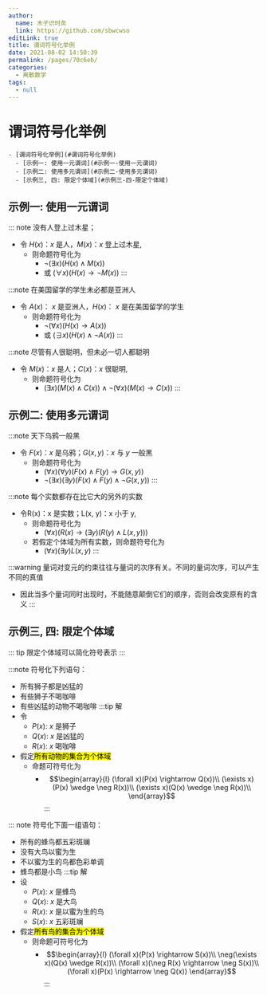 ```yaml
---
author: 
  name: 木子识时务
  link: https://github.com/sbwcwso
editLink: true
title: 谓词符号化举例
date: 2021-08-02 14:50:39
permalink: /pages/70c6eb/
categories: 
  - 离散数学
tags: 
  - null
---
```


# 谓词符号化举例

```markmap
- [谓词符号化举例](#谓词符号化举例)
  - [示例一: 使用一元谓词](#示例一-使用一元谓词)
  - [示例二: 使用多元谓词](#示例二-使用多元谓词)
  - [示例三, 四: 限定个体域](#示例三-四-限定个体域)
```

## 示例一: 使用一元谓词

::: note 没有人登上过木星；
* 令 $H(x)$：$x$ 是人，$M(x)$：$x$ 登上过木星,
  * 则命题符号化为
    * $¬(∃x)(H(x) ∧ M(x))$
    * 或 $(∀x)(H(x) → ¬M(x))$
:::

:::note 在美国留学的学生未必都是亚洲人
* 令 $A(x)$： $x$  是亚洲人，$H(x)$： $x$ 是在美国留学的学生
  * 则命题符号化为
    * $¬(∀x)(H(x) → A(x))$
    * 或 $(∃x)(H(x) ∧ ¬A(x))$
:::

:::note 尽管有人很聪明，但未必一切人都聪明
* 令 $M(x)$：$x$ 是人；$C(x)$：$x$ 很聪明,
  * 则命题符号化为
    * $(∃x)(M(x) ∧ C(x)) ∧ ¬(∀x)(M(x) → C(x))$
:::

## 示例二: 使用多元谓词

:::note 天下乌鸦一般黑
* 令 $F(x)$：$x$ 是乌鸦；$G(x, y)$：$x$ 与 $y$ 一般黑
  * 则命题符号化为
    * $(∀x)(∀y)(F(x) ∧ F(y) → G(x, y))$
    * $¬(∃x)(∃y)(F(x) ∧ F(y) ∧ ¬G(x, y))$
:::

:::note 每个实数都存在比它大的另外的实数
* 令R(x)：x 是实数；L(x, y)：x 小于 y,
  * 则命题符号化为
    * $(∀x)(R(x) → (∃y)(R(y) ∧ L(x, y)))$
  * 若假定个体域为所有实数，则命题符号化为
    * $(∀x)(∃y)L(x, y)$
:::

:::warning 量词对变元的约束往往与量词的次序有关。不同的量词次序，可以产生不同的真值
  * 因此当多个量词同时出现时，不能随意颠倒它们的顺序，否则会改变原有的含义
:::

## 示例三, 四: 限定个体域

::: tip 限定个体域可以简化符号表示
:::

:::note 符号化下列语句：
* 所有狮子都是凶猛的
* 有些狮子不喝咖啡
* 有些凶猛的动物不喝咖啡
:::tip 解
* 令
  * $P(x)$: $x$ 是狮子
  * $Q(x)$: $x$ 是凶猛的
  * $R(x)$: $x$ 喝咖啡
* 假定<mark class='c2'>所有动物的集合为个体域</mark>
  * 命题可符号化为
    * $$\begin{array}{l}
    (\forall x)(P(x) \rightarrow Q(x))\\
    (\exists x)(P(x) \wedge \neg R(x))\\
    (\exists x)(Q(x) \wedge \neg R(x))\\
    \end{array}$$
:::

::: note 符号化下面一组语句：
* 所有的蜂鸟都五彩斑斓
* 没有大鸟以蜜为生
* 不以蜜为生的鸟都色彩单调
* 蜂鸟都是小鸟
:::tip 解
* 设
  * $P(x)$: $x$ 是蜂鸟
  * $Q(x)$: $x$ 是大鸟
  * $R(x)$: $x$ 是以蜜为生的鸟
  * $S(x)$: $x$ 五彩斑斓
* 假定<mark class='c2'>所有鸟的集合为个体域</mark>
  * 则命题可符号化为
    * $$\begin{array}{l}
    (\forall x)(P(x) \rightarrow S(x))\\
    \neg(\exists x)(Q(x) \wedge R(x))\\
    (\forall x)(\neg R(x) \rightarrow \neg S(x))\\
    (\forall x)(P(x) \rightarrow \neg Q(x))
    \end{array}$$
:::
